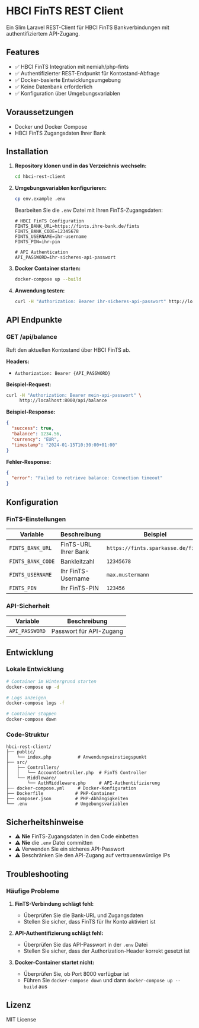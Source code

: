 # HBCI FinTS REST Client

Ein Slim Laravel REST-Client für HBCI FinTS Bankverbindungen mit authentifiziertem API-Zugang.

## Features

- ✅ HBCI FinTS Integration mit nemiah/php-fints
- ✅ Authentifizierter REST-Endpunkt für Kontostand-Abfrage
- ✅ Docker-basierte Entwicklungsumgebung
- ✅ Keine Datenbank erforderlich
- ✅ Konfiguration über Umgebungsvariablen

## Voraussetzungen

- Docker und Docker Compose
- HBCI FinTS Zugangsdaten Ihrer Bank

## Installation

1. **Repository klonen und in das Verzeichnis wechseln:**
   ```bash
   cd hbci-rest-client
   ```

2. **Umgebungsvariablen konfigurieren:**
   ```bash
   cp env.example .env
   ```
   
   Bearbeiten Sie die `.env` Datei mit Ihren FinTS-Zugangsdaten:
   ```env
   # HBCI FinTS Configuration
   FINTS_BANK_URL=https://fints.ihre-bank.de/fints
   FINTS_BANK_CODE=12345678
   FINTS_USERNAME=ihr-username
   FINTS_PIN=ihr-pin
   
   # API Authentication
   API_PASSWORD=ihr-sicheres-api-passwort
   ```

3. **Docker Container starten:**
   ```bash
   docker-compose up --build
   ```

4. **Anwendung testen:**
   ```bash
   curl -H "Authorization: Bearer ihr-sicheres-api-passwort" http://localhost:8000/api/balance
   ```

## API Endpunkte

### GET /api/balance

Ruft den aktuellen Kontostand über HBCI FinTS ab.

**Headers:**
- `Authorization: Bearer {API_PASSWORD}`

**Beispiel-Request:**
```bash
curl -H "Authorization: Bearer mein-api-passwort" \
     http://localhost:8000/api/balance
```

**Beispiel-Response:**
```json
{
  "success": true,
  "balance": 1234.56,
  "currency": "EUR",
  "timestamp": "2024-01-15T10:30:00+01:00"
}
```

**Fehler-Response:**
```json
{
  "error": "Failed to retrieve balance: Connection timeout"
}
```

## Konfiguration

### FinTS-Einstellungen

| Variable | Beschreibung | Beispiel |
|----------|--------------|----------|
| `FINTS_BANK_URL` | FinTS-URL Ihrer Bank | `https://fints.sparkasse.de/fints` |
| `FINTS_BANK_CODE` | Bankleitzahl | `12345678` |
| `FINTS_USERNAME` | Ihr FinTS-Username | `max.mustermann` |
| `FINTS_PIN` | Ihr FinTS-PIN | `123456` |

### API-Sicherheit

| Variable | Beschreibung |
|----------|--------------|
| `API_PASSWORD` | Passwort für API-Zugang |

## Entwicklung

### Lokale Entwicklung

```bash
# Container im Hintergrund starten
docker-compose up -d

# Logs anzeigen
docker-compose logs -f

# Container stoppen
docker-compose down
```

### Code-Struktur

```
hbci-rest-client/
├── public/
│   └── index.php          # Anwendungseinstiegspunkt
├── src/
│   ├── Controllers/
│   │   └── AccountController.php  # FinTS Controller
│   └── Middleware/
│       └── AuthMiddleware.php     # API-Authentifizierung
├── docker-compose.yml     # Docker-Konfiguration
├── Dockerfile            # PHP-Container
├── composer.json         # PHP-Abhängigkeiten
└── .env                  # Umgebungsvariablen
```

## Sicherheitshinweise

- ⚠️ **Nie** FinTS-Zugangsdaten in den Code einbetten
- ⚠️ **Nie** die `.env` Datei committen
- ⚠️ Verwenden Sie ein sicheres API-Passwort
- ⚠️ Beschränken Sie den API-Zugang auf vertrauenswürdige IPs

## Troubleshooting

### Häufige Probleme

1. **FinTS-Verbindung schlägt fehl:**
   - Überprüfen Sie die Bank-URL und Zugangsdaten
   - Stellen Sie sicher, dass FinTS für Ihr Konto aktiviert ist

2. **API-Authentifizierung schlägt fehl:**
   - Überprüfen Sie das API-Passwort in der `.env` Datei
   - Stellen Sie sicher, dass der Authorization-Header korrekt gesetzt ist

3. **Docker-Container startet nicht:**
   - Überprüfen Sie, ob Port 8000 verfügbar ist
   - Führen Sie `docker-compose down` und dann `docker-compose up --build` aus

## Lizenz

MIT License
